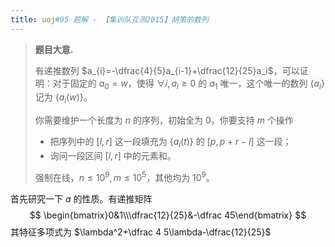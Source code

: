 ```yaml
---
title: uoj#95 题解 - 【集训队互测2015】胡策的数列
---
```


> **题目大意.**
>
> 有递推数列 $a_{i}=-\dfrac{4}{5}a_{i-1}+\dfrac{12}{25}a_i$，可以证明：对于固定的 $a_0=w$，使得 $\forall i,a_i\ge 0$ 的 $a_1$ 唯一，这个唯一的数列 $\{a_i\}$ 记为 $\{a_i(w)\}$。
>
> 你需要维护一个长度为 $n$ 的序列，初始全为 $0$，你要支持 $m$ 个操作
>
> - 把序列中的 $[l,r]$ 这一段填充为 $\{a_i(t)\}$ 的 $[p,p+r-l]$ 这一段；
> - 询问一段区间 $[l,r]$ 中的元素和。
>
> 强制在线，$n\le 10^9,m\le 10^5$，其他均为 $10^9$。

首先研究一下 $a$ 的性质。有递推矩阵
$$
\begin{bmatrix}0&1\\\dfrac{12}{25}&-\dfrac 45\end{bmatrix}
$$
其特征多项式为 $\lambda^2+\dfrac 4 5\lambda-\dfrac{12}{25}$